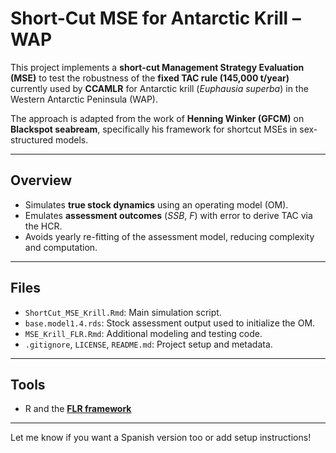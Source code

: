 # Short-Cut MSE for Antarctic Krill – WAP

This project implements a **short-cut Management Strategy Evaluation (MSE)** to test the robustness of the **fixed TAC rule (145,000 t/year)** currently used by **CCAMLR** for Antarctic krill (*Euphausia superba*) in the Western Antarctic Peninsula (WAP).

The approach is adapted from the work of **Henning Winker (GFCM)** on **Blackspot seabream**, specifically his framework for shortcut MSEs in sex-structured models.

---

## Overview

- Simulates **true stock dynamics** using an operating model (OM).
- Emulates **assessment outcomes** ($SSB$, $F$) with error to derive TAC via the HCR.
- Avoids yearly re-fitting of the assessment model, reducing complexity and computation.

---

## Files

- `ShortCut_MSE_Krill.Rmd`: Main simulation script.
- `base.model1.4.rds`: Stock assessment output used to initialize the OM.
- `MSE_Krill_FLR.Rmd`: Additional modeling and testing code.
- `.gitignore`, `LICENSE`, `README.md`: Project setup and metadata.

---

## Tools

- R and the **[FLR framework](https://flr-project.org/)**

---

Let me know if you want a Spanish version too or add setup instructions!